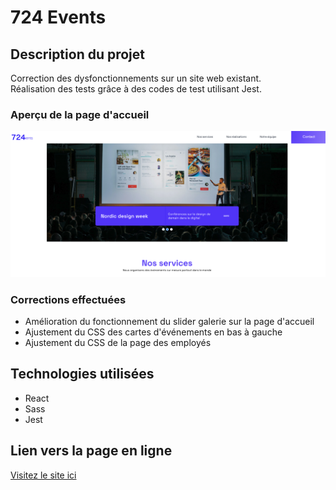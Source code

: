 # 724 Events

## Description du projet

Correction des dysfonctionnements sur un site web existant.  
Réalisation des tests grâce à des codes de test utilisant Jest.

### Aperçu de la page d'accueil

![Capture d'écran de la page d'accueil](./public/LF24T450F_2025-06-10%2022.53.36.png)

### Corrections effectuées

- Amélioration du fonctionnement du slider galerie sur la page d'accueil
- Ajustement du CSS des cartes d'événements en bas à gauche
- Ajustement du CSS de la page des employés

## Technologies utilisées

- React
- Sass
- Jest

## Lien vers la page en ligne

[Visitez le site ici](https://openclasseroom-project-10-724events-ouoiwsaix-hiro502s-projects.vercel.app/)
